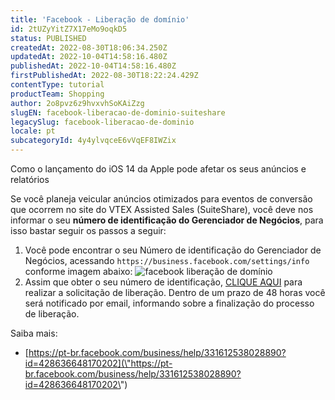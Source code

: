 ```yaml
---
title: 'Facebook - Liberação de domínio'
id: 2tUZyYitZ7X17eMo9oqkD5
status: PUBLISHED
createdAt: 2022-08-30T18:06:34.250Z
updatedAt: 2022-10-04T14:58:16.480Z
publishedAt: 2022-10-04T14:58:16.480Z
firstPublishedAt: 2022-08-30T18:22:24.429Z
contentType: tutorial
productTeam: Shopping
author: 2o8pvz6z9hvxvhSoKAiZzg
slugEN: facebook-liberacao-de-dominio-suiteshare
legacySlug: facebook-liberacao-de-dominio
locale: pt
subcategoryId: 4y4ylvqceE6vVqEF8IWZix
---
```


Como o lançamento do iOS 14 da Apple pode afetar os seus anúncios e relatórios

Se você planeja veicular anúncios otimizados para eventos de conversão que ocorrem no site do VTEX Assisted Sales (SuiteShare), você deve nos informar o seu **número de identificação do Gerenciador de Negócios**, para isso bastar seguir os passos a seguir: 

1. Você pode encontrar o seu Número de identificação do Gerenciador de Negócios, acessando `https://business.facebook.com/settings/info` conforme imagem abaixo:
![facebook liberação de domínio](https://cdn.statically.io/gh/vtexdocs/help-center-content/refs/heads/main/docs/pt/tutorials/conversational-commerce/vtex-assisted-sales-suiteshare/facebook-liberacao-de-dominio-suiteshare_1.png)
2. Assim que obter o seu número de identificação, [CLIQUE AQUI](\"https://suit.sh/liberacao-de-dominio\") para realizar a solicitação de liberação. Dentro de um prazo de 48 horas você será notificado por email, informando sobre a finalização do processo de liberação.

Saiba mais:

- [https://pt-br.facebook.com/business/help/331612538028890?id=428636648170202](\"https://pt-br.facebook.com/business/help/331612538028890?id=428636648170202\")
